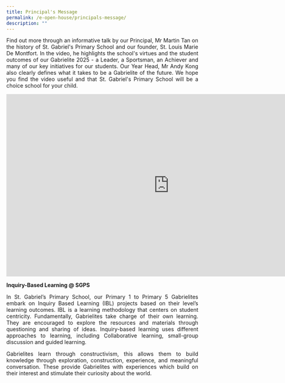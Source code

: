 ```yaml
---
title: Principal's Message
permalink: /e-open-house/principals-message/
description: ""
---
```

<p align="justify">
Find out more through an informative talk by our Principal, Mr Martin Tan on the history of St. Gabriel's Primary School and our founder, St. Louis Marie De Montfort. In the video, he highlights the school's virtues and the student outcomes of our Gabrielite 2025 - a Leader, a Sportsman, an Achiever and many of our key initiatives for our students. Our Year Head, Mr Andy Kong also clearly defines what it takes to be a Gabrielite of the future. We hope you find the video useful and that St. Gabriel's Primary School will be a choice school for your child. </p>

<center><iframe width="853" height="480" src="https://www.youtube.com/embed/I8is3GpGtWs" title="Principal's Introduction" frameborder="0" allow="accelerometer; autoplay; clipboard-write; encrypted-media; gyroscope; picture-in-picture" allowfullscreen></iframe></center>

**Inquiry-Based Learning @ SGPS** <br>
<p align="justify">
In St. Gabriel’s Primary School, our Primary 1 to Primary 5 Gabrielites embark on Inquiry Based Learning (IBL) projects based on their level’s learning outcomes. IBL is a learning methodology that centers on student centricity. Fundamentally, Gabrielites take charge of their own learning. They are encouraged to explore the resources and materials through questioning and sharing of ideas. Inquiry-based learning uses different approaches to learning, including Collaborative learning, small-group discussion and guided learning. </p>

  
<p align="justify">
Gabrielites learn through constructivism, this allows them to build knowledge through exploration, construction, experience, and meaningful conversation. These provide Gabrielites with experiences which build on their interest and stimulate their curiosity about the world. </p>